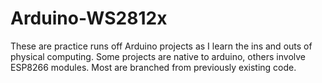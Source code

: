 # Arduino-WS2812x
These are practice runs off Arduino projects as I learn the ins and outs of physical computing. Some projects are native to arduino, others involve ESP8266 modules. Most are branched from previously existing code.
